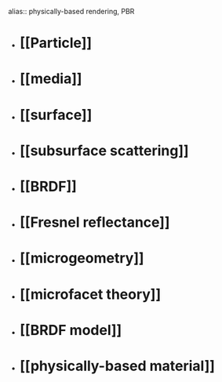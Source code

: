 alias:: physically-based rendering, PBR

- # [[Particle]]
- # [[media]]
- # [[surface]]
- # [[subsurface scattering]]
- # [[BRDF]]
- # [[Fresnel reflectance]]
- # [[microgeometry]]
- # [[microfacet theory]]
- # [[BRDF model]]
- # [[physically-based material]]
